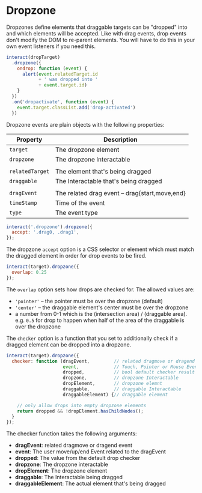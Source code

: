 Dropzone
========

Dropzones define elements that draggable targets can be "dropped" into and which
elements will be accepted. Like with drag events, drop events don't modify the
DOM to re-parent elements. You will have to do this in your own event listeners
if you need this.

```javascript
interact(dropTarget)
  .dropzone({
    ondrop: function (event) {
      alert(event.relatedTarget.id
            + ' was dropped into '
            + event.target.id)
    }
  })
  .on('dropactivate', function (event) {
    event.target.classList.add('drop-activated')
  })
```

Dropzone events are plain objects with the following properties:

| Property                | Description                                       |
| ----------------------- | --------------------------------------------------|
| `target`                | The dropzone element                              |
| `dropzone`              | The dropzone Interactable                         |
|                         |                                                   |
| `relatedTarget`         | The element that's being dragged                  |
| `draggable`             | The Interactable that's being dragged             |
|                         |                                                   |
| `dragEvent`             | The related drag event – drag{start,move,end}     |
| `timeStamp`             | Time of the event                                 |
| `type`                  | The event type                                    |

```javascript
interact('.dropzone').dropzone({
  accept: '.drag0, .drag1',
});
```

The dropzone `accept` option is a CSS selector or element which must match the
dragged element in order for drop events to be fired.

```javascript
interact(target).dropzone({
  overlap: 0.25
});
```

The `overlap` option sets how drops are checked for. The allowed values are:

 - `'pointer'` – the pointer must be over the dropzone (default)
 - `'center'` – the draggable element's center must be over the dropzone
 - a number from 0-1 which is the (intersection area) / (draggable area).  e.g.
 `0.5` for drop to happen when half of the area of the draggable is over the
 dropzone

The `checker` option is a function that you set to additionally check if a
dragged element can be dropped into a dropzone.

```javascript
interact(target).dropzone({
  checker: function (dragEvent,         // related dragmove or dragend
                     event,             // Touch, Pointer or Mouse Event
                     dropped,           // bool default checker result
                     dropzone,          // dropzone Interactable
                     dropElement,       // dropzone elemnt
                     draggable,         // draggable Interactable
                     draggableElement) {// draggable element

    // only allow drops into empty dropzone elements
    return dropped && !dropElement.hasChildNodes();
  }
});
 ```

The checker function takes the following arguments:

 - **dragEvent**: related dragmove or dragend event
 - **event**: The user move/up/end Event related to the dragEvent
 - **dropped**: The value from the default drop checker
 - **dropzone**: The dropzone interactable
 - **dropElement**: The dropzone element
 - **draggable**: The Interactable being dragged
 - **draggableElement**: The actual element that's being dragged
